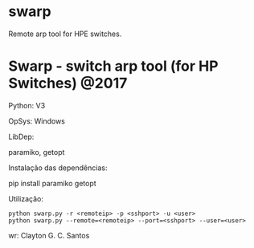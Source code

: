 # swarp
Remote arp tool for HPE switches. 

# Swarp - switch arp tool (for HP Switches) @2017
Python: V3

OpSys: Windows

LibDep: 

paramiko, getopt

Instalação das dependências:

pip install paramiko getopt

Utilização: 

    python swarp.py -r <remoteip> -p <sshport> -u <user>
    python swarp.py --remote=<remoteip> --port=<sshport> --user=<user>
    
wr: Clayton G. C. Santos
